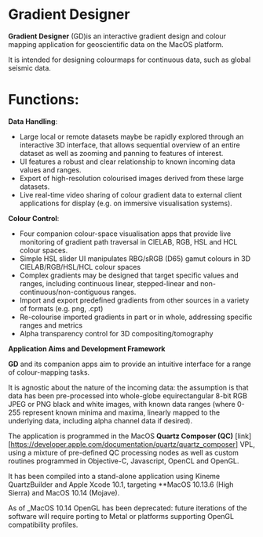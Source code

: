 Gradient Designer
=======
**Gradient Designer** (GD)is an interactive gradient design and colour mapping application for geoscientific data on the MacOS platform. 

It is intended for designing colourmaps for continuous data, such as global seismic data.

Functions:
======

**Data Handling**:

* Large local or remote datasets maybe be rapidly explored through an interactive 3D interface, that allows sequential overview of an entire dataset as well as zooming and panning to features of interest.
* UI features a robust and clear relationship to known incoming data values and ranges.
* Export of high-resolution colourised images derived from these large datasets.
* Live real-time video sharing of colour gradient data to external client applications for display (e.g. on immersive visualisation systems).

**Colour Control**:

* Four companion colour-space visualisation apps that provide live monitoring of gradient path traversal in CIELAB, RGB, HSL and HCL colour spaces.
* Simple HSL slider UI manipulates RBG/sRGB (D65) gamut colours in 3D CIELAB/RGB/HSL/HCL colour spaces
* Complex gradients may be designed that target specific values and ranges, including continuous linear, stepped-linear and non-continuous/non-contiguous ranges.
* Import and export predefined gradients from other sources in a variety of formats (e.g. png, .cpt)
* Re-colourise imported gradients in part or in whole, addressing specific ranges and metrics
* Alpha transparency control for 3D compositing/tomography

**Application Aims and Development Framework**

**GD** and its companion apps aim to provide an intuitive interface for a range of colour-mapping tasks.

It is agnostic about the nature of the incoming data: the assumption is that data has been pre-processed into whole-globe equirectangular 8-bit RGB JPEG or PNG black and white images, with known data ranges (where 0-255 represent known minima and maxima, linearly mapped to the underlying data, including alpha channel data if desired). 

The application is programmed in the MacOS **Quartz Composer (QC)** [link][https://developer.apple.com/documentation/quartz/quartz_composer] VPL, using a mixture of pre-defined QC processing nodes as well as custom routines programmed in Objective-C, Javascript, OpenCL and OpenGL. 

It has been compiled into a stand-alone application using Kineme QuartzBuilder and Apple Xcode 10.1, targeting **MacOS 10.13.6 (High Sierra) and MacOS 10.14 (Mojave). 

As of _MacOS 10.14 OpenGL has been deprecated: future iterations of the software will require porting to Metal or platforms supporting OpenGL compatibility profiles. 

